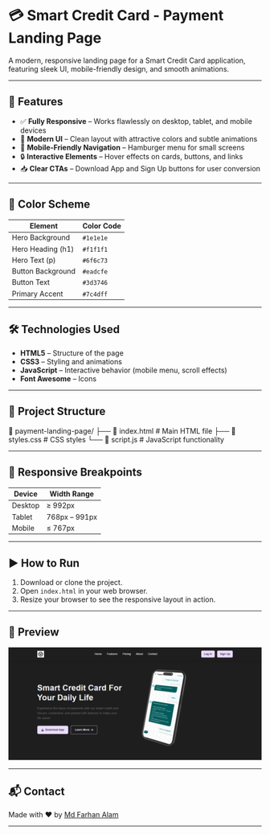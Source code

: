 # 💳 Smart Credit Card - Payment Landing Page

A modern, responsive landing page for a Smart Credit Card application, featuring sleek UI, mobile-friendly design, and smooth animations.

---

## 🚀 Features

- ✅ **Fully Responsive** – Works flawlessly on desktop, tablet, and mobile devices
- 🎨 **Modern UI** – Clean layout with attractive colors and subtle animations
- 📱 **Mobile-Friendly Navigation** – Hamburger menu for small screens
- 🔒 **Interactive Elements** – Hover effects on cards, buttons, and links
- 📥 **Clear CTAs** – Download App and Sign Up buttons for user conversion

---

## 🎨 Color Scheme

| Element              | Color Code  |
|----------------------|-------------|
| Hero Background      | `#1e1e1e`   |
| Hero Heading (h1)    | `#f1f1f1`   |
| Hero Text (p)        | `#6f6c73`   |
| Button Background    | `#eadcfe`   |
| Button Text          | `#3d3746`   |
| Primary Accent       | `#7c4dff`   |

---

## 🛠 Technologies Used

- **HTML5** – Structure of the page  
- **CSS3** – Styling and animations  
- **JavaScript** – Interactive behavior (mobile menu, scroll effects)  
- **Font Awesome** – Icons  

---

## 📁 Project Structure

📂 payment-landing-page/
├── 📄 index.html # Main HTML file
├── 📄 styles.css # CSS styles
└── 📄 script.js # JavaScript functionality


---

## 📱 Responsive Breakpoints

| Device   | Width Range     |
|----------|-----------------|
| Desktop  | ≥ 992px         |
| Tablet   | 768px – 991px   |
| Mobile   | ≤ 767px         |

---

## ▶ How to Run

1. Download or clone the project.
2. Open `index.html` in your web browser.
3. Resize your browser to see the responsive layout in action.

---

## 📸 Preview

![Landing Page Preview](assets/1.png)

---

## 📬 Contact

Made with ❤️ by [Md Farhan Alam](https://github.com/mfarhanalam)

---

